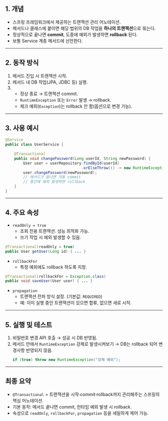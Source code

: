 ## 1. 개념
- 스프링 프레임워크에서 제공하는 트랜잭션 관리 어노테이션.  
- 메서드나 클래스에 붙이면 해당 범위의 DB 작업을 **하나의 트랜잭션**으로 묶는다.  
- 정상적으로 끝나면 **commit**, 도중에 예외가 발생하면 **rollback** 된다.  
- 보통 Service 계층 메서드에 선언한다.  

---

## 2. 동작 방식
1. 메서드 진입 시 트랜잭션 시작.  
2. 메서드 내 DB 작업(JPA, JDBC 등) 실행.  
3.  
   - 정상 종료 → 트랜잭션 commit.  
   - `RuntimeException` 또는 `Error` 발생 → rollback.  
   - 체크 예외(`Exception`)는 rollback 안 함(옵션으로 변경 가능).  

---

## 3. 사용 예시
```java
@Service
public class UserService {
    
    @Transactional
    public void changePassword(Long userId, String newPassword) {
        User user = userRepository.findById(userId)
                                  .orElseThrow(() -> new RuntimeException("User not found"));
        user.changePassword(newPassword);
        // 메서드가 끝나면 자동 commit
        // 중간에 예외 발생하면 rollback
    }
}
```

---

## 4. 주요 속성
- `readOnly = true`  
  - 조회 전용 트랜잭션. 성능 최적화 가능.  
  - 쓰기 작업 시 예외 발생할 수 있음.  

```java
@Transactional(readOnly = true)
public User getUser(Long id) { ... }
```

- `rollbackFor`  
  - 특정 예외에도 rollback 하도록 지정.  
```java
@Transactional(rollbackFor = Exception.class)
public void saveUser(User user) { ... }
```

- `propagation`  
  - 트랜잭션 전파 방식 설정. (기본값: `REQUIRED`)  
  - 예: 이미 실행 중인 트랜잭션이 있으면 합류, 없으면 새로 시작.  

---

## 5. 실행 및 테스트
1. 비밀번호 변경 API 호출 → 성공 시 DB 반영됨.  
2. 메서드 안에서 `RuntimeException` 강제로 발생시켜보기 → DB는 rollback 되어 변경사항 반영되지 않음.  
   ```java
   if (true) throw new RuntimeException("강제 예외");
   ```

---

## 최종 요약
- `@Transactional` = 트랜잭션을 시작·commit·rollback까지 관리해주는 스프링의 핵심 어노테이션.  
- 기본 동작: 메서드 끝나면 commit, 런타임 예외 발생 시 rollback.  
- 속성으로 `readOnly`, `rollbackFor`, `propagation` 등을 세밀하게 제어 가능.  
